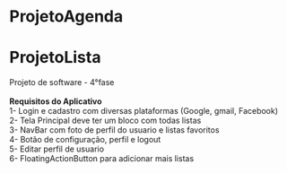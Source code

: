 # ProjetoAgenda
# ProjetoLista
Projeto de software - 4°fase<br>
<br>
<strong>Requisitos do Aplicativo</strong><br>
1- Login e cadastro com diversas plataformas (Google, gmail, Facebook)<br>
2- Tela Principal deve ter um bloco com todas listas<br>
3- NavBar com foto de perfil do usuario e listas favoritos<br>
4- Botão de configuração, perfil e logout<br>
5- Editar perfil de usuario<br>
6- FloatingActionButton para adicionar mais listas<br>

